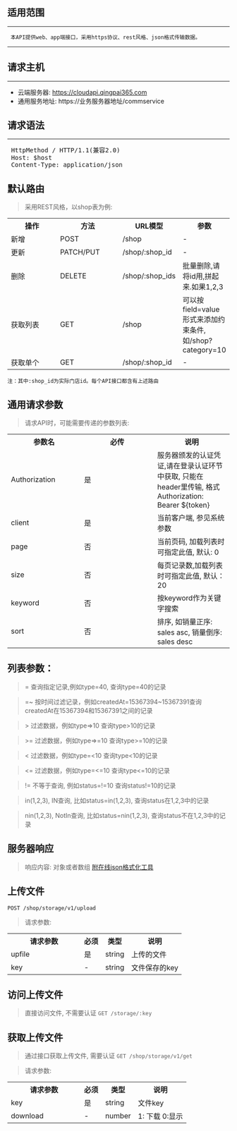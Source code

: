 ## 适用范围
-------------------------
` 本API提供web、app端接口，采用https协议、rest风格、json格式传输数据。`

-------------------------

## 请求主机
---------------
- 云端服务器: https://cloudapi.qingpai365.com
- 通用服务地址: https://业务服务器地址/commservice

## 请求语法
-------------------------
<pre>
 HttpMethod / HTTP/1.1(兼容2.0)
 Host: $host
 Content-Type: application/json
</pre>

## 默认路由

> 采用REST风格，以shop表为例:

<table>
    <tr>
        <th style="width:150px;">操作</th>
        <th style="width:150px;">方法</th>
        <th>URL模型</th>
        <th>参数</th>
    </tr>
    <tr>
        <td>新增</td>
        <td>POST</td>
        <td>/shop</td>
        <td>-</td>
    </tr>
    <tr>
        <td>更新</td>
        <td>PATCH/PUT</td>
        <td>/shop/:shop_id</td>
        <td>-</td>
    </tr>
    <tr>
        <td>删除</td>
        <td>DELETE</td>
        <td>/shop/:shop_ids</td>
        <td>批量删除,请将id用,拼起来.如果1,2,3</td>
    </tr>
    <tr>
        <td>获取列表</td>
        <td>GET</td>
        <td>/shop</td>
        <td>可以按field=value形式来添加约束条件,如/shop?category=10</td>
    </tr>
    <tr>
        <td>获取单个</td>
        <td>GET</td>
        <td>/shop/:shop_id</td>
        <td>-</td>
    </tr>
</table>

`注：其中:shop_id为实际门店id。每个API接口都含有上述路由`

## 通用请求参数

>请求API时，可能需要传递的参数列表:

<table>
    <tr>
        <th style="width:150px;">参数名</th>
        <th style="width:150px;">必传</th>
        <th>说明</th>
    </tr>
    <tr>
        <td>Authorization</td>
        <td>是</td>
        <td>服务器颁发的认证凭证,请在登录认证环节中获取, 只能在header里传输, 格式Authorization: Bearer ${token}</td>
    </tr>
    <tr>
        <td>client</td>
        <td>是</td>
        <td>当前客户端, 参见系统参数</td>
    </tr>
    <tr>
        <td>page</td>
        <td>否</td>
        <td>当前页码, 加载列表时可指定此值, 默认: 0</td>
    </tr>
    <tr>
       <td>size</td>
       <td>否</td>
       <td>每页记录数,加载列表时可指定此值, 默认：20</td>
    </tr>
    <tr>
        <td>keyword</td>
        <td>否</td>
        <td>按keyword作为关键字搜索</td>
    </tr>
    <tr>
        <td>sort</td>
        <td>否</td>
        <td>排序, 如销量正序: sales asc, 销量倒序: sales desc</td>
    </tr>
</table>

## 列表参数：

>  = 查询指定记录,例如type=40, 查询type=40的记录

>  =~ 按时间过滤记录，例如createdAt=15367394~15367391查询createdAt在15367394和15367391之间的记录

>  \> 过滤数据，例如type=>10 查询type>10的记录

>  \>= 过滤数据，例如type=>=10 查询type>=10的记录

>  \< 过滤数据，例如type=<10 查询type<10的记录

>  \<= 过滤数据，例如type=<=10 查询type<=10的记录

>  != 不等于查询, 例如status=!=10 查询status!=10的记录

>  in(1,2,3), IN查询, 比如status=in(1,2,3), 查询status在1,2,3中的记录

>  nin(1,2,3), NotIn查询, 比如status=nin(1,2,3), 查询status不在1,2,3中的记录

## 服务器响应

> 响应内容: 对象或者数组 <a href="http://tool.oschina.net/codeformat/json" target="_blank">附在线json格式化工具</a>

## 上传文件

`
POST /shop/storage/v1/upload
`
> 请求参数:

<table>
    <tr>
        <th style="width:150px;">请求参数</th>
        <th>必须</th>
        <th>类型</th>
        <th>说明</th>
    </tr>
    <tr>
        <td>upfile</td>
        <td>是</td>
        <td>string</td>
        <td>上传的文件</td>
    </tr>
    <tr>
        <td>key</td>
        <td>-</td>
        <td>string</td>
        <td>文件保存的key</td>
    </tr>
</table>

## 访问上传文件
> 直接访问文件, 不需要认证
`
GET /storage/:key
`

## 获取上传文件
> 通过接口获取上传文件, 需要认证
`
GET /shop/storage/v1/get
`

> 请求参数:

<table>
    <tr>
        <th style="width:150px;">请求参数</th>
        <th>必须</th>
        <th>类型</th>
        <th>说明</th>
    </tr>
    <tr>
        <td>key</td>
        <td>是</td>
        <td>string</td>
        <td>文件key</td>
    </tr>
    <tr>
        <td>download</td>
        <td>-</td>
        <td>number</td>
        <td>1: 下载 0:显示</td>
    </tr>
</table>